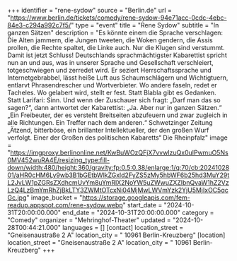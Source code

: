 +++
identifier = "rene-sydow"
source = "Berlin.de"
url = "https://www.berlin.de/tickets/comedy/rene-sydow-94e71acc-0cdc-4ebc-84e3-c294a992c7f5/"
type = "event"
title = "Rene Sydow"
subtitle = "In ganzen Sätzen"
description = "Es könnte einem die Sprache verschlagen: Die Alten jammern, die Jungen tweeten, die Woken gendern, die Assis prollen, die Rechte spaltet, die Linke auch. Nur die Klugen sind verstummt. Damit ist jetzt Schluss!
Deutschlands sprachmächtigster Kabarettist spricht nun an und aus, was in unserer Sprache und Gesellschaft verschleiert, totgeschwiegen und zerredet wird. Er seziert Herrschaftssprache und Internetgebrabbel, lässt heiße Luft aus Schaumschlägern und Wichtigtuern, entlarvt Phrasendrescher und Wortverbieter. Wo andere faseln, redet er Tacheles. Wo gelabert wird, stellt er fest. Statt Blabla gibt es Gedanken. Statt Larifari: Sinn.
Und wenn der Zuschauer sich fragt: „Darf man das so sagen?“, dann antwortet der Kabarettist: „Ja. Aber nur in ganzen Sätzen.“
„Ein Freibeuter, der es versteht Breitseiten abzufeuern und zwar zugleich in alle Richtungen. Ein Treffer nach dem anderen.“
Schwetzinger Zeitung
„Ätzend, bitterböse, ein brillanter Intellektueller, der den großen Wurf verfolgt. Einer der Großen des politischen Kabaretts“
Die Rheinpfalz"
image = "https://imgproxy.berlinonline.net/KwBuWOzQFjX7vvwIzuQx0ulPwmuO5Ns0MV452wuRA4E/resizing_type:fill-down/width:480/height:360/gravity:fp:0.5:0.38/enlarge:1/q:70/cb:2024102801/aHR0cHM6Ly9wb3B1bGEtbWlkZGxld2FyZS5zMy5hbWF6b25hd3MuY29tL2JvLW1pZGRsZXdhcmUvYm8uYmRlX2NoYW5uZWwuZXZlbnQvaW1hZ2VzLzQ4LzBmYmRhZjBkLTY3ZWMtOTcxNi04MjMwLWVmYzk2YjU5MjIxOC5qcGc.jpg"
image_bucket = "https://storage.googleapis.com/fem-readup.appspot.com/rene-sydow.webp"
start_date = "2024-10-31T20:00:00.000"
end_date = "2024-10-31T20:00:00.000"
category = "Comedy"
organizer = "Mehringhof-Theater"
updated = "2024-10-28T00:44:21.000"
languages = []
[contact]
location_street = "Gneisenaustraße 2 A"
location_city = " 10961 Berlin-Kreuzberg"
[location]
location_street = "Gneisenaustraße 2 A"
location_city = " 10961 Berlin-Kreuzberg"
+++